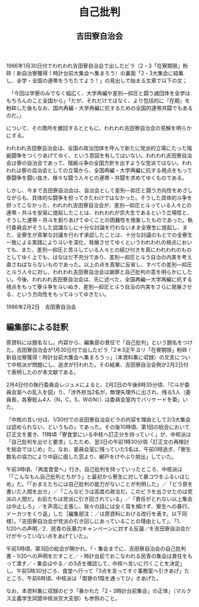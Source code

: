 <header>
<h1 class="title">自己批判</h1>
<h2 class="author">吉田寮自治会</h2>
</header>

1986年1月30日付でわれわれ吉田寮自治会で出したビラ（2・3「在寮期限」粉砕！新自治寮獲得！時計台前大集会へ集まろう）の裏面「2・3大集会に結集し、全学・全国の連帯をうちたてよう！」の見出しで始まる文章で以下の文；

　「今回は学寮のみでなく幅広く、大学再編や差別―抑圧と闘う諸団体を全学はもちろんのこと全国から」「だが、それだけではなく、より包括的に『在期』を粉砕した後もなお、国内再編・大学再編に抗するための全国的連帯共闘でもあるのだ。」

について、その箇所を撤回するとともに、われわれ吉田寮自治会の見解を明らかにする。

われわれ吉田寮自治会は、全国の政治団体を呼んで新たに党派的立場にたった階級闘争をつくりあげてゆく、という意図を有してはいない。われわれ吉田寮自治会は寮の自治会であって、階級斗争の全国方針を出すような党派ではない。われわれは寮の自治会としての立場から、全国再編・大学再編に抗する視点をもって寮闘争を闘い抜き、様々な闘う人々との連帯・共闘を求めてゆくものである。

しかし、今まで吉田寮自治会は、自治会として差別―抑圧と闘う方向性をめざしながらも、具体的な闘争を担ってきたわけではなかった。そうした具体的斗争を担ってこなかった、われわれ吉田寮自治会が、差別―抑圧と斗っている人々との連帯・共斗を安易に提起したことは、われわれが京大生であるという立場性と、そうした連帯・共斗を創りあげてゆくことの困難性を捨象したものであった。執行委員会がそうした認識なしに十分な討論を行わないまま全寮生に提起し、また、全寮生が真摯な討議を行わず承認したことは、十分な討議のもとでの全寮生一致による実践により斗いを深化、発展させてゆくというわれわれの視点においても、また、差別―抑圧と苦斗している人々との結び付きを真にわれわれのものとしてゆく上でも、はなはだ不充分であり、差別―抑圧と斗う自治の内実を考え直さねばならないものであった。以上の点を真摯に反省し、すべての差別―抑圧と斗う人々に対し、われわれ吉田寮自治会は謝罪と自己批判の意を明らかにしたい。今後、われわれ吉田寮自治会は、先に述べた、全国再編―大学再編に抗する視点をもって寮斗争を斗いぬき、差別―抑圧と斗う自治の内実をさらに発展させる、という方向性をもって斗ってゆきたい。

1986年2月2日　吉田寮自治会


## 編集部による註釈
原資料には題名なし。内容から、編集部の責任で「自己批判」という題名をつけた。吉田寮自治会が1月30日付で出したビラ「2☆3正午ヨリ「在寮期限」粉砕！新自治寮獲得！時計台前大集会へ集まろうっ」（本資料集に収録）の文言について中核派が問題にし、追求が行われた。その結果、吉田寮自治会側が2月2日付で表明したのが本文献である。

2月4日付の執行委員会レジュメによると、2月2日の午後8時35分頃、「C斗が委員会室への乱入を図」り、「渉外担当2名が，無理矢理外に出され、残る5人（委員長，各寮総ム4人〔N，C，S，WのN〕）は委員会室内でバリケードを築」いた。

「中核の言い分は、1/30付での吉田寮自治会ビラの内容を理由として2/3大集会は認められない、というもの」であった。その後10時頃、第1回の総会において訂正文を書き、11時頃「寮食堂にいる中核へ訂正分を持っていく」が、中核派は「自己批判を出せと要求」したため、翌3日の午前1時30分頃「訂正文の再検討を総会ではじめ」た。なお、委員会室に残っていた5名は、午前0時過ぎ、「寮生数名の協力により中庭に面した窓より、網戸をけやぶり脱出」していた。

午前3時頃、「再度食堂へ」行き、自己批判を持っていったところ、中核派は「「こんなもん自己批判とちがう」と最初から寮生に対して暴コウをふるいはじめ」た。「「おまえたちには自己批判の能力がないことが判明した」／「ビラ原を書いた人間を出せ」／「こんなビラは高度の政治だ。このビラを出させたのは党派の人間だ。お前たちは党派に引き回されている」／「責任がとれない以上集会は中止しろ」／を声高に主張し、我々の話には全く耳を傾けず、寮生への暴行、ドーカツをくり返」した［編集部注：／は原資料における改行を表す。以下同様］。「吉田寮自治会が党派の引き回しにあっていることの理由として」、「1．1/20への声明／2．民青の反暴力キャンペーンに対する反論／を吉田寮自治会だけがやっていない点をあげていた」。

午前5時頃、第3回の総会が開かれ、「・集会までに、吉田寮自治会の自己批判書・1/20への声明をだすこと／・時計台前でおこなわれる民青の集会は責任をもって潰す／・集会はやる／の3点を確認して、中核へ言いに行くことを決定」し、午前5時30分ごろ、食堂へ行って「3点を言ってすぐ事務室へ引きあげ」たところ、午前6時頃、中核派は「南寮の1階を通ってひ」きあげた。

なお、本資料集に収録のビラ「暴かれた「2・3時計台前集会」の正体」（マルクス主義学生同盟中核派京大支部）も参照のこと。